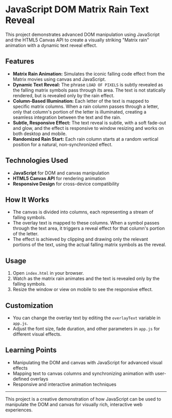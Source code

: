 # JavaScript DOM Matrix Rain Text Reveal

This project demonstrates advanced DOM manipulation using JavaScript and the HTML5 Canvas API to create a visually striking "Matrix rain" animation with a dynamic text reveal effect.

## Features

- **Matrix Rain Animation:** Simulates the iconic falling code effect from the Matrix movies using canvas and JavaScript.
- **Dynamic Text Reveal:** The phrase `LOAD OF PIXELS` is subtly revealed as the falling matrix symbols pass through its area. The text is not statically rendered, but is revealed only by the rain effect.
- **Column-Based Illumination:** Each letter of the text is mapped to specific matrix columns. When a rain column passes through a letter, only that column's portion of the letter is illuminated, creating a seamless integration between the text and the rain.
- **Subtle, Responsive Effect:** The text reveal is subtle, with a soft fade-out and glow, and the effect is responsive to window resizing and works on both desktop and mobile.
- **Randomized Rain Start:** Each rain column starts at a random vertical position for a natural, non-synchronized effect.

## Technologies Used

- **JavaScript** for DOM and canvas manipulation
- **HTML5 Canvas API** for rendering animation
- **Responsive Design** for cross-device compatibility

## How It Works

- The canvas is divided into columns, each representing a stream of falling symbols.
- The overlay text is mapped to these columns. When a symbol passes through the text area, it triggers a reveal effect for that column's portion of the letter.
- The effect is achieved by clipping and drawing only the relevant portions of the text, using the actual falling matrix symbols as the reveal.

## Usage

1. Open `index.html` in your browser.
2. Watch as the matrix rain animates and the text is revealed only by the falling symbols.
3. Resize the window or view on mobile to see the responsive effect.

## Customization

- You can change the overlay text by editing the `overlayText` variable in `app.js`.
- Adjust the font size, fade duration, and other parameters in `app.js` for different visual effects.

## Learning Points

- Manipulating the DOM and canvas with JavaScript for advanced visual effects
- Mapping text to canvas columns and synchronizing animation with user-defined overlays
- Responsive and interactive animation techniques

---

This project is a creative demonstration of how JavaScript can be used to manipulate the DOM and canvas for visually rich, interactive web experiences.

